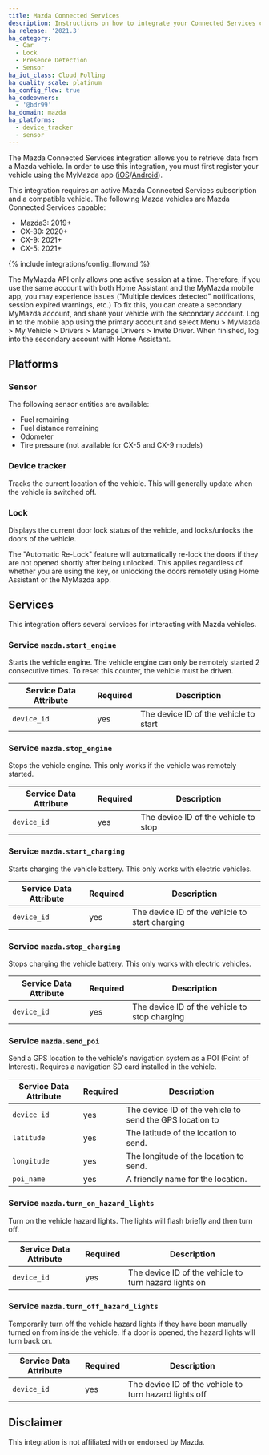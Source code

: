 ```yaml
---
title: Mazda Connected Services
description: Instructions on how to integrate your Connected Services capable Mazda vehicle with Home Assistant.
ha_release: '2021.3'
ha_category:
  - Car
  - Lock
  - Presence Detection
  - Sensor
ha_iot_class: Cloud Polling
ha_quality_scale: platinum
ha_config_flow: true
ha_codeowners:
  - '@bdr99'
ha_domain: mazda
ha_platforms:
  - device_tracker
  - sensor
---
```


The Mazda Connected Services integration allows you to retrieve data from a Mazda vehicle. In order to use this integration, you must first register your vehicle using the MyMazda app ([iOS](https://apps.apple.com/us/app/mymazda/id451886367)/[Android](https://play.google.com/store/apps/details?id=com.interrait.mymazda)).

This integration requires an active Mazda Connected Services subscription and a compatible vehicle. The following Mazda vehicles are Mazda Connected Services capable:

- Mazda3: 2019+
- CX-30: 2020+
- CX-9: 2021+
- CX-5: 2021+

{% include integrations/config_flow.md %}

<div class='note warning'>
    The MyMazda API only allows one active session at a time. Therefore, if you use the same account with both Home Assistant and the MyMazda mobile app, you may experience issues ("Multiple devices detected" notifications, session expired warnings, etc.) To fix this, you can create a secondary MyMazda account, and share your vehicle with the secondary account. Log in to the mobile app using the primary account and select Menu > MyMazda > My Vehicle > Drivers > Manage Drivers > Invite Driver. When finished, log into the secondary account with Home Assistant.
</div>

## Platforms

### Sensor

The following sensor entities are available:
- Fuel remaining
- Fuel distance remaining
- Odometer
- Tire pressure (not available for CX-5 and CX-9 models)

### Device tracker

Tracks the current location of the vehicle. This will generally update when the vehicle is switched off.

### Lock

Displays the current door lock status of the vehicle, and locks/unlocks the doors of the vehicle.

<div class='note info'>
    The "Automatic Re-Lock" feature will automatically re-lock the doors if they are not opened shortly after being unlocked. This applies regardless of whether you are using the key, or unlocking the doors remotely using Home Assistant or the MyMazda app.
</div>

## Services

This integration offers several services for interacting with Mazda vehicles.

### Service `mazda.start_engine`

Starts the vehicle engine. The vehicle engine can only be remotely started 2 consecutive times. To reset this counter, the vehicle must be driven.

| Service Data Attribute | Required | Description |
| ---------------------- | -------- | ----------- |
| `device_id` | yes | The device ID of the vehicle to start |

### Service `mazda.stop_engine`

Stops the vehicle engine. This only works if the vehicle was remotely started.

| Service Data Attribute | Required | Description |
| ---------------------- | -------- | ----------- |
| `device_id` | yes | The device ID of the vehicle to stop |

### Service `mazda.start_charging`

Starts charging the vehicle battery. This only works with electric vehicles.

| Service Data Attribute | Required | Description |
| ---------------------- | -------- | ----------- |
| `device_id` | yes | The device ID of the vehicle to start charging |

### Service `mazda.stop_charging`

Stops charging the vehicle battery. This only works with electric vehicles.

| Service Data Attribute | Required | Description |
| ---------------------- | -------- | ----------- |
| `device_id` | yes | The device ID of the vehicle to stop charging |

### Service `mazda.send_poi`

Send a GPS location to the vehicle's navigation system as a POI (Point of Interest). Requires a navigation SD card installed in the vehicle.

| Service Data Attribute | Required | Description |
| ---------------------- | -------- | ----------- |
| `device_id` | yes | The device ID of the vehicle to send the GPS location to |
| `latitude` | yes | The latitude of the location to send. |
| `longitude` | yes | The longitude of the location to send. |
| `poi_name` | yes | A friendly name for the location. |

### Service `mazda.turn_on_hazard_lights`

Turn on the vehicle hazard lights. The lights will flash briefly and then turn off.

| Service Data Attribute | Required | Description |
| ---------------------- | -------- | ----------- |
| `device_id` | yes | The device ID of the vehicle to turn hazard lights on |

### Service `mazda.turn_off_hazard_lights`

Temporarily turn off the vehicle hazard lights if they have been manually turned on from inside the vehicle. If a door is opened, the hazard lights will turn back on.

| Service Data Attribute | Required | Description |
| ---------------------- | -------- | ----------- |
| `device_id` | yes | The device ID of the vehicle to turn hazard lights off |

## Disclaimer

This integration is not affiliated with or endorsed by Mazda.